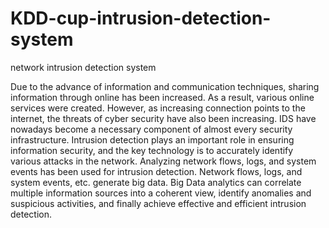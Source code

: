 # KDD-cup-intrusion-detection-system
network intrusion detection system



Due to the advance of information and communication techniques, sharing information through online has been increased. As a result, various online services were created. However, as increasing connection points to the internet, the threats of cyber security have also been increasing. IDS have nowadays become a necessary component of almost every security infrastructure. Intrusion detection plays an important role in ensuring information security, and the key technology is to accurately identify various attacks in the network. Analyzing network flows, logs, and system events has been used for intrusion detection. Network flows, logs, and system events, etc. generate big data. Big Data analytics can correlate multiple information sources into a coherent view, identify anomalies and suspicious activities, and finally achieve effective and efficient intrusion detection. 
